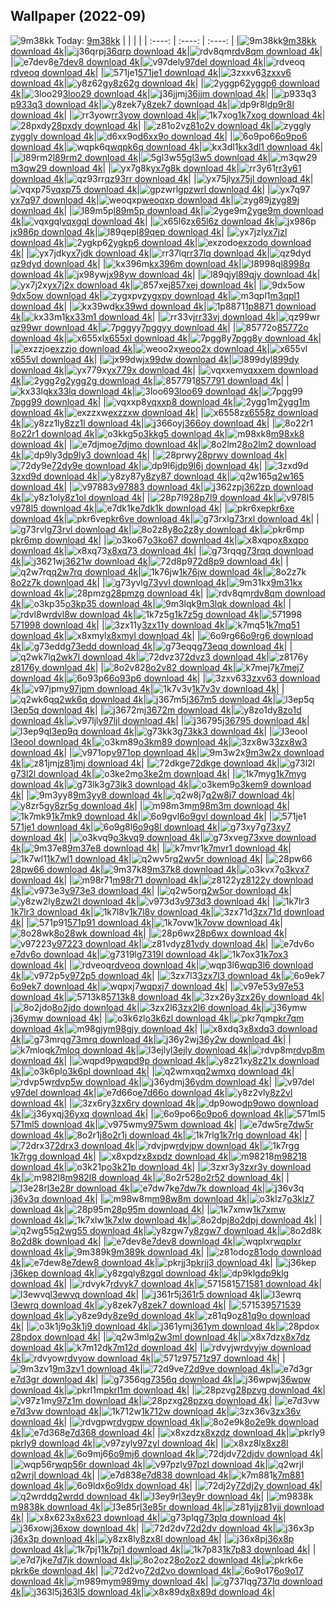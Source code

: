 ## Wallpaper (2022-09)
![9m38kk](https://w.wallhaven.cc/full/9m/wallhaven-9m38kk.png) Today: [9m38kk](https://th.wallhaven.cc/small/9m/9m38kk.jpg)
|      |      |      |
| :----: | :----: | :----: |
|![9m38kk](https://th.wallhaven.cc/small/9m/9m38kk.jpg)[9m38kk download 4k](https://wallhaven.cc/w/9m38kk)|![j36qrp](https://th.wallhaven.cc/small/j3/j36qrp.jpg)[j36qrp download 4k](https://wallhaven.cc/w/j36qrp)|![rdv8qm](https://th.wallhaven.cc/small/rd/rdv8qm.jpg)[rdv8qm download 4k](https://wallhaven.cc/w/rdv8qm)|
|![e7dev8](https://th.wallhaven.cc/small/e7/e7dev8.jpg)[e7dev8 download 4k](https://wallhaven.cc/w/e7dev8)|![v97del](https://th.wallhaven.cc/small/v9/v97del.jpg)[v97del download 4k](https://wallhaven.cc/w/v97del)|![rdveoq](https://th.wallhaven.cc/small/rd/rdveoq.jpg)[rdveoq download 4k](https://wallhaven.cc/w/rdveoq)|
|![571je1](https://th.wallhaven.cc/small/57/571je1.jpg)[571je1 download 4k](https://wallhaven.cc/w/571je1)|![3zxxv6](https://th.wallhaven.cc/small/3z/3zxxv6.jpg)[3zxxv6 download 4k](https://wallhaven.cc/w/3zxxv6)|![y8z62g](https://th.wallhaven.cc/small/y8/y8z62g.jpg)[y8z62g download 4k](https://wallhaven.cc/w/y8z62g)|
|![2yggp6](https://th.wallhaven.cc/small/2y/2yggp6.jpg)[2yggp6 download 4k](https://wallhaven.cc/w/2yggp6)|![3loo29](https://th.wallhaven.cc/small/3l/3loo29.jpg)[3loo29 download 4k](https://wallhaven.cc/w/3loo29)|![j36jjm](https://th.wallhaven.cc/small/j3/j36jjm.jpg)[j36jjm download 4k](https://wallhaven.cc/w/j36jjm)|
|![p933q3](https://th.wallhaven.cc/small/p9/p933q3.jpg)[p933q3 download 4k](https://wallhaven.cc/w/p933q3)|![y8zek7](https://th.wallhaven.cc/small/y8/y8zek7.jpg)[y8zek7 download 4k](https://wallhaven.cc/w/y8zek7)|![dp9r8l](https://th.wallhaven.cc/small/dp/dp9r8l.jpg)[dp9r8l download 4k](https://wallhaven.cc/w/dp9r8l)|
|![rr3yow](https://th.wallhaven.cc/small/rr/rr3yow.jpg)[rr3yow download 4k](https://wallhaven.cc/w/rr3yow)|![1k7xog](https://th.wallhaven.cc/small/1k/1k7xog.jpg)[1k7xog download 4k](https://wallhaven.cc/w/1k7xog)|![28pxdy](https://th.wallhaven.cc/small/28/28pxdy.jpg)[28pxdy download 4k](https://wallhaven.cc/w/28pxdy)|
|![z81o2v](https://th.wallhaven.cc/small/z8/z81o2v.jpg)[z81o2v download 4k](https://wallhaven.cc/w/z81o2v)|![zyggly](https://th.wallhaven.cc/small/zy/zyggly.jpg)[zyggly download 4k](https://wallhaven.cc/w/zyggly)|![d6xx9o](https://th.wallhaven.cc/small/d6/d6xx9o.jpg)[d6xx9o download 4k](https://wallhaven.cc/w/d6xx9o)|
|![6o9po6](https://th.wallhaven.cc/small/6o/6o9po6.jpg)[6o9po6 download 4k](https://wallhaven.cc/w/6o9po6)|![wqpk6q](https://th.wallhaven.cc/small/wq/wqpk6q.jpg)[wqpk6q download 4k](https://wallhaven.cc/w/wqpk6q)|![kx3dl1](https://th.wallhaven.cc/small/kx/kx3dl1.jpg)[kx3dl1 download 4k](https://wallhaven.cc/w/kx3dl1)|
|![l89rm2](https://th.wallhaven.cc/small/l8/l89rm2.jpg)[l89rm2 download 4k](https://wallhaven.cc/w/l89rm2)|![5gl3w5](https://th.wallhaven.cc/small/5g/5gl3w5.jpg)[5gl3w5 download 4k](https://wallhaven.cc/w/5gl3w5)|![m3qw29](https://th.wallhaven.cc/small/m3/m3qw29.jpg)[m3qw29 download 4k](https://wallhaven.cc/w/m3qw29)|
|![yx7g8k](https://th.wallhaven.cc/small/yx/yx7g8k.jpg)[yx7g8k download 4k](https://wallhaven.cc/w/yx7g8k)|![rr3y61](https://th.wallhaven.cc/small/rr/rr3y61.jpg)[rr3y61 download 4k](https://wallhaven.cc/w/rr3y61)|![qz93rr](https://th.wallhaven.cc/small/qz/qz93rr.jpg)[qz93rr download 4k](https://wallhaven.cc/w/qz93rr)|
|![yx75jl](https://th.wallhaven.cc/small/yx/yx75jl.jpg)[yx75jl download 4k](https://wallhaven.cc/w/yx75jl)|![vqxp75](https://th.wallhaven.cc/small/vq/vqxp75.jpg)[vqxp75 download 4k](https://wallhaven.cc/w/vqxp75)|![gpzwrl](https://th.wallhaven.cc/small/gp/gpzwrl.jpg)[gpzwrl download 4k](https://wallhaven.cc/w/gpzwrl)|
|![yx7q97](https://th.wallhaven.cc/small/yx/yx7q97.jpg)[yx7q97 download 4k](https://wallhaven.cc/w/yx7q97)|![weoqxp](https://th.wallhaven.cc/small/we/weoqxp.jpg)[weoqxp download 4k](https://wallhaven.cc/w/weoqxp)|![zyg89j](https://th.wallhaven.cc/small/zy/zyg89j.jpg)[zyg89j download 4k](https://wallhaven.cc/w/zyg89j)|
|![l89m5p](https://th.wallhaven.cc/small/l8/l89m5p.jpg)[l89m5p download 4k](https://wallhaven.cc/w/l89m5p)|![2yge9m](https://th.wallhaven.cc/small/2y/2yge9m.jpg)[2yge9m download 4k](https://wallhaven.cc/w/2yge9m)|![vqxgql](https://th.wallhaven.cc/small/vq/vqxgql.jpg)[vqxgql download 4k](https://wallhaven.cc/w/vqxgql)|
|![x65l6z](https://th.wallhaven.cc/small/x6/x65l6z.jpg)[x65l6z download 4k](https://wallhaven.cc/w/x65l6z)|![jx986p](https://th.wallhaven.cc/small/jx/jx986p.jpg)[jx986p download 4k](https://wallhaven.cc/w/jx986p)|![l89qep](https://th.wallhaven.cc/small/l8/l89qep.jpg)[l89qep download 4k](https://wallhaven.cc/w/l89qep)|
|![yx7jzl](https://th.wallhaven.cc/small/yx/yx7jzl.jpg)[yx7jzl download 4k](https://wallhaven.cc/w/yx7jzl)|![2ygkp6](https://th.wallhaven.cc/small/2y/2ygkp6.jpg)[2ygkp6 download 4k](https://wallhaven.cc/w/2ygkp6)|![exzodo](https://th.wallhaven.cc/small/ex/exzodo.jpg)[exzodo download 4k](https://wallhaven.cc/w/exzodo)|
|![yx7jdk](https://th.wallhaven.cc/small/yx/yx7jdk.jpg)[yx7jdk download 4k](https://wallhaven.cc/w/yx7jdk)|![rr37lq](https://th.wallhaven.cc/small/rr/rr37lq.jpg)[rr37lq download 4k](https://wallhaven.cc/w/rr37lq)|![qz9dyd](https://th.wallhaven.cc/small/qz/qz9dyd.jpg)[qz9dyd download 4k](https://wallhaven.cc/w/qz9dyd)|
|![kx396m](https://th.wallhaven.cc/small/kx/kx396m.jpg)[kx396m download 4k](https://wallhaven.cc/w/kx396m)|![l8998q](https://th.wallhaven.cc/small/l8/l8998q.jpg)[l8998q download 4k](https://wallhaven.cc/w/l8998q)|![jx98yw](https://th.wallhaven.cc/small/jx/jx98yw.jpg)[jx98yw download 4k](https://wallhaven.cc/w/jx98yw)|
|![l89qjy](https://th.wallhaven.cc/small/l8/l89qjy.jpg)[l89qjy download 4k](https://wallhaven.cc/w/l89qjy)|![yx7j2x](https://th.wallhaven.cc/small/yx/yx7j2x.jpg)[yx7j2x download 4k](https://wallhaven.cc/w/yx7j2x)|![857xej](https://th.wallhaven.cc/small/85/857xej.jpg)[857xej download 4k](https://wallhaven.cc/w/857xej)|
|![9dx5ow](https://th.wallhaven.cc/small/9d/9dx5ow.jpg)[9dx5ow download 4k](https://wallhaven.cc/w/9dx5ow)|![zygxpv](https://th.wallhaven.cc/small/zy/zygxpv.jpg)[zygxpv download 4k](https://wallhaven.cc/w/zygxpv)|![m3qpl1](https://th.wallhaven.cc/small/m3/m3qpl1.jpg)[m3qpl1 download 4k](https://wallhaven.cc/w/m3qpl1)|
|![kx39wd](https://th.wallhaven.cc/small/kx/kx39wd.jpg)[kx39wd download 4k](https://wallhaven.cc/w/kx39wd)|![1p8871](https://th.wallhaven.cc/small/1p/1p8871.jpg)[1p8871 download 4k](https://wallhaven.cc/w/1p8871)|![kx33m1](https://th.wallhaven.cc/small/kx/kx33m1.jpg)[kx33m1 download 4k](https://wallhaven.cc/w/kx33m1)|
|![rr33vj](https://th.wallhaven.cc/small/rr/rr33vj.jpg)[rr33vj download 4k](https://wallhaven.cc/w/rr33vj)|![qz99wr](https://th.wallhaven.cc/small/qz/qz99wr.jpg)[qz99wr download 4k](https://wallhaven.cc/w/qz99wr)|![7pggyy](https://th.wallhaven.cc/small/7p/7pggyy.jpg)[7pggyy download 4k](https://wallhaven.cc/w/7pggyy)|
|![85772o](https://th.wallhaven.cc/small/85/85772o.jpg)[85772o download 4k](https://wallhaven.cc/w/85772o)|![x655xl](https://th.wallhaven.cc/small/x6/x655xl.jpg)[x655xl download 4k](https://wallhaven.cc/w/x655xl)|![7pgg8y](https://th.wallhaven.cc/small/7p/7pgg8y.jpg)[7pgg8y download 4k](https://wallhaven.cc/w/7pgg8y)|
|![exzzjo](https://th.wallhaven.cc/small/ex/exzzjo.jpg)[exzzjo download 4k](https://wallhaven.cc/w/exzzjo)|![weoo2x](https://th.wallhaven.cc/small/we/weoo2x.jpg)[weoo2x download 4k](https://wallhaven.cc/w/weoo2x)|![x655vl](https://th.wallhaven.cc/small/x6/x655vl.jpg)[x655vl download 4k](https://wallhaven.cc/w/x655vl)|
|![jx99dw](https://th.wallhaven.cc/small/jx/jx99dw.jpg)[jx99dw download 4k](https://wallhaven.cc/w/jx99dw)|![l899dy](https://th.wallhaven.cc/small/l8/l899dy.jpg)[l899dy download 4k](https://wallhaven.cc/w/l899dy)|![yx779x](https://th.wallhaven.cc/small/yx/yx779x.jpg)[yx779x download 4k](https://wallhaven.cc/w/yx779x)|
|![vqxxem](https://th.wallhaven.cc/small/vq/vqxxem.jpg)[vqxxem download 4k](https://wallhaven.cc/w/vqxxem)|![2ygg2g](https://th.wallhaven.cc/small/2y/2ygg2g.jpg)[2ygg2g download 4k](https://wallhaven.cc/w/2ygg2g)|![857791](https://th.wallhaven.cc/small/85/857791.jpg)[857791 download 4k](https://wallhaven.cc/w/857791)|
|![kx33lq](https://th.wallhaven.cc/small/kx/kx33lq.jpg)[kx33lq download 4k](https://wallhaven.cc/w/kx33lq)|![3loo69](https://th.wallhaven.cc/small/3l/3loo69.jpg)[3loo69 download 4k](https://wallhaven.cc/w/3loo69)|![7pgg99](https://th.wallhaven.cc/small/7p/7pgg99.jpg)[7pgg99 download 4k](https://wallhaven.cc/w/7pgg99)|
|![vqxxp8](https://th.wallhaven.cc/small/vq/vqxxp8.jpg)[vqxxp8 download 4k](https://wallhaven.cc/w/vqxxp8)|![2ygg1m](https://th.wallhaven.cc/small/2y/2ygg1m.jpg)[2ygg1m download 4k](https://wallhaven.cc/w/2ygg1m)|![exzzxw](https://th.wallhaven.cc/small/ex/exzzxw.jpg)[exzzxw download 4k](https://wallhaven.cc/w/exzzxw)|
|![x6558z](https://th.wallhaven.cc/small/x6/x6558z.jpg)[x6558z download 4k](https://wallhaven.cc/w/x6558z)|![y8zz1l](https://th.wallhaven.cc/small/y8/y8zz1l.jpg)[y8zz1l download 4k](https://wallhaven.cc/w/y8zz1l)|![j366oy](https://th.wallhaven.cc/small/j3/j366oy.jpg)[j366oy download 4k](https://wallhaven.cc/w/j366oy)|
|![8o22r1](https://th.wallhaven.cc/small/8o/8o22r1.jpg)[8o22r1 download 4k](https://wallhaven.cc/w/8o22r1)|![o3kkg5](https://th.wallhaven.cc/small/o3/o3kkg5.jpg)[o3kkg5 download 4k](https://wallhaven.cc/w/o3kkg5)|![m98xk8](https://th.wallhaven.cc/small/m9/m98xk8.jpg)[m98xk8 download 4k](https://wallhaven.cc/w/m98xk8)|
|![e7djmo](https://th.wallhaven.cc/small/e7/e7djmo.jpg)[e7djmo download 4k](https://wallhaven.cc/w/e7djmo)|![8o2lm2](https://th.wallhaven.cc/small/8o/8o2lm2.jpg)[8o2lm2 download 4k](https://wallhaven.cc/w/8o2lm2)|![dp9ly3](https://th.wallhaven.cc/small/dp/dp9ly3.jpg)[dp9ly3 download 4k](https://wallhaven.cc/w/dp9ly3)|
|![28prwy](https://th.wallhaven.cc/small/28/28prwy.jpg)[28prwy download 4k](https://wallhaven.cc/w/28prwy)|![72dy9e](https://th.wallhaven.cc/small/72/72dy9e.jpg)[72dy9e download 4k](https://wallhaven.cc/w/72dy9e)|![dp9l6j](https://th.wallhaven.cc/small/dp/dp9l6j.jpg)[dp9l6j download 4k](https://wallhaven.cc/w/dp9l6j)|
|![3zxd9d](https://th.wallhaven.cc/small/3z/3zxd9d.jpg)[3zxd9d download 4k](https://wallhaven.cc/w/3zxd9d)|![y8zy87](https://th.wallhaven.cc/small/y8/y8zy87.jpg)[y8zy87 download 4k](https://wallhaven.cc/w/y8zy87)|![q2w165](https://th.wallhaven.cc/small/q2/q2w165.jpg)[q2w165 download 4k](https://wallhaven.cc/w/q2w165)|
|![v97883](https://th.wallhaven.cc/small/v9/v97883.jpg)[v97883 download 4k](https://wallhaven.cc/w/v97883)|![j362zp](https://th.wallhaven.cc/small/j3/j362zp.jpg)[j362zp download 4k](https://wallhaven.cc/w/j362zp)|![y8z1ol](https://th.wallhaven.cc/small/y8/y8z1ol.jpg)[y8z1ol download 4k](https://wallhaven.cc/w/y8z1ol)|
|![28p7l9](https://th.wallhaven.cc/small/28/28p7l9.jpg)[28p7l9 download 4k](https://wallhaven.cc/w/28p7l9)|![v978l5](https://th.wallhaven.cc/small/v9/v978l5.jpg)[v978l5 download 4k](https://wallhaven.cc/w/v978l5)|![e7dk1k](https://th.wallhaven.cc/small/e7/e7dk1k.jpg)[e7dk1k download 4k](https://wallhaven.cc/w/e7dk1k)|
|![pkr6xe](https://th.wallhaven.cc/small/pk/pkr6xe.jpg)[pkr6xe download 4k](https://wallhaven.cc/w/pkr6xe)|![pkr6ve](https://th.wallhaven.cc/small/pk/pkr6ve.jpg)[pkr6ve download 4k](https://wallhaven.cc/w/pkr6ve)|![g73rxl](https://th.wallhaven.cc/small/g7/g73rxl.jpg)[g73rxl download 4k](https://wallhaven.cc/w/g73rxl)|
|![g73rvl](https://th.wallhaven.cc/small/g7/g73rvl.jpg)[g73rvl download 4k](https://wallhaven.cc/w/g73rvl)|![8o2z8y](https://th.wallhaven.cc/small/8o/8o2z8y.jpg)[8o2z8y download 4k](https://wallhaven.cc/w/8o2z8y)|![pkr6mp](https://th.wallhaven.cc/small/pk/pkr6mp.jpg)[pkr6mp download 4k](https://wallhaven.cc/w/pkr6mp)|
|![o3ko67](https://th.wallhaven.cc/small/o3/o3ko67.jpg)[o3ko67 download 4k](https://wallhaven.cc/w/o3ko67)|![x8xqpo](https://th.wallhaven.cc/small/x8/x8xqpo.jpg)[x8xqpo download 4k](https://wallhaven.cc/w/x8xqpo)|![x8xq73](https://th.wallhaven.cc/small/x8/x8xq73.jpg)[x8xq73 download 4k](https://wallhaven.cc/w/x8xq73)|
|![g73rqq](https://th.wallhaven.cc/small/g7/g73rqq.jpg)[g73rqq download 4k](https://wallhaven.cc/w/g73rqq)|![j3621w](https://th.wallhaven.cc/small/j3/j3621w.jpg)[j3621w download 4k](https://wallhaven.cc/w/j3621w)|![72d8p9](https://th.wallhaven.cc/small/72/72d8p9.jpg)[72d8p9 download 4k](https://wallhaven.cc/w/72d8p9)|
|![q2w7rq](https://th.wallhaven.cc/small/q2/q2w7rq.jpg)[q2w7rq download 4k](https://wallhaven.cc/w/q2w7rq)|![1k76jw](https://th.wallhaven.cc/small/1k/1k76jw.jpg)[1k76jw download 4k](https://wallhaven.cc/w/1k76jw)|![8o2z7k](https://th.wallhaven.cc/small/8o/8o2z7k.jpg)[8o2z7k download 4k](https://wallhaven.cc/w/8o2z7k)|
|![g73yvl](https://th.wallhaven.cc/small/g7/g73yvl.jpg)[g73yvl download 4k](https://wallhaven.cc/w/g73yvl)|![9m31kx](https://th.wallhaven.cc/small/9m/9m31kx.jpg)[9m31kx download 4k](https://wallhaven.cc/w/9m31kx)|![28pmzg](https://th.wallhaven.cc/small/28/28pmzg.jpg)[28pmzg download 4k](https://wallhaven.cc/w/28pmzg)|
|![rdv8qm](https://th.wallhaven.cc/small/rd/rdv8qm.jpg)[rdv8qm download 4k](https://wallhaven.cc/w/rdv8qm)|![o3kp35](https://th.wallhaven.cc/small/o3/o3kp35.jpg)[o3kp35 download 4k](https://wallhaven.cc/w/o3kp35)|![9m3lqk](https://th.wallhaven.cc/small/9m/9m3lqk.jpg)[9m3lqk download 4k](https://wallhaven.cc/w/9m3lqk)|
|![rdvl8w](https://th.wallhaven.cc/small/rd/rdvl8w.jpg)[rdvl8w download 4k](https://wallhaven.cc/w/rdvl8w)|![1k7z5g](https://th.wallhaven.cc/small/1k/1k7z5g.jpg)[1k7z5g download 4k](https://wallhaven.cc/w/1k7z5g)|![571998](https://th.wallhaven.cc/small/57/571998.jpg)[571998 download 4k](https://wallhaven.cc/w/571998)|
|![3zx11y](https://th.wallhaven.cc/small/3z/3zx11y.jpg)[3zx11y download 4k](https://wallhaven.cc/w/3zx11y)|![k7mq51](https://th.wallhaven.cc/small/k7/k7mq51.jpg)[k7mq51 download 4k](https://wallhaven.cc/w/k7mq51)|![x8xmyl](https://th.wallhaven.cc/small/x8/x8xmyl.jpg)[x8xmyl download 4k](https://wallhaven.cc/w/x8xmyl)|
|![6o9rg6](https://th.wallhaven.cc/small/6o/6o9rg6.jpg)[6o9rg6 download 4k](https://wallhaven.cc/w/6o9rg6)|![g73edd](https://th.wallhaven.cc/small/g7/g73edd.jpg)[g73edd download 4k](https://wallhaven.cc/w/g73edd)|![g73eqq](https://th.wallhaven.cc/small/g7/g73eqq.jpg)[g73eqq download 4k](https://wallhaven.cc/w/g73eqq)|
|![q2wk7l](https://th.wallhaven.cc/small/q2/q2wk7l.jpg)[q2wk7l download 4k](https://wallhaven.cc/w/q2wk7l)|![72dvz3](https://th.wallhaven.cc/small/72/72dvz3.jpg)[72dvz3 download 4k](https://wallhaven.cc/w/72dvz3)|![z8176y](https://th.wallhaven.cc/small/z8/z8176y.jpg)[z8176y download 4k](https://wallhaven.cc/w/z8176y)|
|![8o2v82](https://th.wallhaven.cc/small/8o/8o2v82.jpg)[8o2v82 download 4k](https://wallhaven.cc/w/8o2v82)|![k7mej7](https://th.wallhaven.cc/small/k7/k7mej7.jpg)[k7mej7 download 4k](https://wallhaven.cc/w/k7mej7)|![6o93p6](https://th.wallhaven.cc/small/6o/6o93p6.jpg)[6o93p6 download 4k](https://wallhaven.cc/w/6o93p6)|
|![3zxv63](https://th.wallhaven.cc/small/3z/3zxv63.jpg)[3zxv63 download 4k](https://wallhaven.cc/w/3zxv63)|![v97jpm](https://th.wallhaven.cc/small/v9/v97jpm.jpg)[v97jpm download 4k](https://wallhaven.cc/w/v97jpm)|![1k7v3v](https://th.wallhaven.cc/small/1k/1k7v3v.jpg)[1k7v3v download 4k](https://wallhaven.cc/w/1k7v3v)|
|![q2wk6q](https://th.wallhaven.cc/small/q2/q2wk6q.jpg)[q2wk6q download 4k](https://wallhaven.cc/w/q2wk6q)|![j367m5](https://th.wallhaven.cc/small/j3/j367m5.jpg)[j367m5 download 4k](https://wallhaven.cc/w/j367m5)|![l3ep5q](https://th.wallhaven.cc/small/l3/l3ep5q.jpg)[l3ep5q download 4k](https://wallhaven.cc/w/l3ep5q)|
|![j3672m](https://th.wallhaven.cc/small/j3/j3672m.jpg)[j3672m download 4k](https://wallhaven.cc/w/j3672m)|![y8zo1d](https://th.wallhaven.cc/small/y8/y8zo1d.jpg)[y8zo1d download 4k](https://wallhaven.cc/w/y8zo1d)|![v97ljl](https://th.wallhaven.cc/small/v9/v97ljl.jpg)[v97ljl download 4k](https://wallhaven.cc/w/v97ljl)|
|![j36795](https://th.wallhaven.cc/small/j3/j36795.jpg)[j36795 download 4k](https://wallhaven.cc/w/j36795)|![l3ep9q](https://th.wallhaven.cc/small/l3/l3ep9q.jpg)[l3ep9q download 4k](https://wallhaven.cc/w/l3ep9q)|![g73kk3](https://th.wallhaven.cc/small/g7/g73kk3.jpg)[g73kk3 download 4k](https://wallhaven.cc/w/g73kk3)|
|![l3eool](https://th.wallhaven.cc/small/l3/l3eool.jpg)[l3eool download 4k](https://wallhaven.cc/w/l3eool)|![o3km89](https://th.wallhaven.cc/small/o3/o3km89.jpg)[o3km89 download 4k](https://wallhaven.cc/w/o3km89)|![3zx8w3](https://th.wallhaven.cc/small/3z/3zx8w3.jpg)[3zx8w3 download 4k](https://wallhaven.cc/w/3zx8w3)|
|![v971op](https://th.wallhaven.cc/small/v9/v971op.jpg)[v971op download 4k](https://wallhaven.cc/w/v971op)|![9m3w2x](https://th.wallhaven.cc/small/9m/9m3w2x.jpg)[9m3w2x download 4k](https://wallhaven.cc/w/9m3w2x)|![z81jmj](https://th.wallhaven.cc/small/z8/z81jmj.jpg)[z81jmj download 4k](https://wallhaven.cc/w/z81jmj)|
|![72dkge](https://th.wallhaven.cc/small/72/72dkge.jpg)[72dkge download 4k](https://wallhaven.cc/w/72dkge)|![g73l2l](https://th.wallhaven.cc/small/g7/g73l2l.jpg)[g73l2l download 4k](https://wallhaven.cc/w/g73l2l)|![o3ke2m](https://th.wallhaven.cc/small/o3/o3ke2m.jpg)[o3ke2m download 4k](https://wallhaven.cc/w/o3ke2m)|
|![1k7myg](https://th.wallhaven.cc/small/1k/1k7myg.jpg)[1k7myg download 4k](https://wallhaven.cc/w/1k7myg)|![g73lk3](https://th.wallhaven.cc/small/g7/g73lk3.jpg)[g73lk3 download 4k](https://wallhaven.cc/w/g73lk3)|![o3kem9](https://th.wallhaven.cc/small/o3/o3kem9.jpg)[o3kem9 download 4k](https://wallhaven.cc/w/o3kem9)|
|![9m3yy8](https://th.wallhaven.cc/small/9m/9m3yy8.jpg)[9m3yy8 download 4k](https://wallhaven.cc/w/9m3yy8)|![q2w8j7](https://th.wallhaven.cc/small/q2/q2w8j7.jpg)[q2w8j7 download 4k](https://wallhaven.cc/w/q2w8j7)|![y8zr5g](https://th.wallhaven.cc/small/y8/y8zr5g.jpg)[y8zr5g download 4k](https://wallhaven.cc/w/y8zr5g)|
|![m98m3m](https://th.wallhaven.cc/small/m9/m98m3m.jpg)[m98m3m download 4k](https://wallhaven.cc/w/m98m3m)|![1k7mk9](https://th.wallhaven.cc/small/1k/1k7mk9.jpg)[1k7mk9 download 4k](https://wallhaven.cc/w/1k7mk9)|![6o9gvl](https://th.wallhaven.cc/small/6o/6o9gvl.jpg)[6o9gvl download 4k](https://wallhaven.cc/w/6o9gvl)|
|![571je1](https://th.wallhaven.cc/small/57/571je1.jpg)[571je1 download 4k](https://wallhaven.cc/w/571je1)|![6o9g8l](https://th.wallhaven.cc/small/6o/6o9g8l.jpg)[6o9g8l download 4k](https://wallhaven.cc/w/6o9g8l)|![g73xy7](https://th.wallhaven.cc/small/g7/g73xy7.jpg)[g73xy7 download 4k](https://wallhaven.cc/w/g73xy7)|
|![o3kvq9](https://th.wallhaven.cc/small/o3/o3kvq9.jpg)[o3kvq9 download 4k](https://wallhaven.cc/w/o3kvq9)|![g73xve](https://th.wallhaven.cc/small/g7/g73xve.jpg)[g73xve download 4k](https://wallhaven.cc/w/g73xve)|![9m37e8](https://th.wallhaven.cc/small/9m/9m37e8.jpg)[9m37e8 download 4k](https://wallhaven.cc/w/9m37e8)|
|![k7mvr1](https://th.wallhaven.cc/small/k7/k7mvr1.jpg)[k7mvr1 download 4k](https://wallhaven.cc/w/k7mvr1)|![1k7wl1](https://th.wallhaven.cc/small/1k/1k7wl1.jpg)[1k7wl1 download 4k](https://wallhaven.cc/w/1k7wl1)|![q2wv5r](https://th.wallhaven.cc/small/q2/q2wv5r.jpg)[q2wv5r download 4k](https://wallhaven.cc/w/q2wv5r)|
|![28pw66](https://th.wallhaven.cc/small/28/28pw66.jpg)[28pw66 download 4k](https://wallhaven.cc/w/28pw66)|![9m37k8](https://th.wallhaven.cc/small/9m/9m37k8.jpg)[9m37k8 download 4k](https://wallhaven.cc/w/9m37k8)|![o3kvx7](https://th.wallhaven.cc/small/o3/o3kvx7.jpg)[o3kvx7 download 4k](https://wallhaven.cc/w/o3kvx7)|
|![m98r71](https://th.wallhaven.cc/small/m9/m98r71.jpg)[m98r71 download 4k](https://wallhaven.cc/w/m98r71)|![z8122y](https://th.wallhaven.cc/small/z8/z8122y.jpg)[z8122y download 4k](https://wallhaven.cc/w/z8122y)|![v973e3](https://th.wallhaven.cc/small/v9/v973e3.jpg)[v973e3 download 4k](https://wallhaven.cc/w/v973e3)|
|![q2w5or](https://th.wallhaven.cc/small/q2/q2w5or.jpg)[q2w5or download 4k](https://wallhaven.cc/w/q2w5or)|![y8zw2l](https://th.wallhaven.cc/small/y8/y8zw2l.jpg)[y8zw2l download 4k](https://wallhaven.cc/w/y8zw2l)|![v973d3](https://th.wallhaven.cc/small/v9/v973d3.jpg)[v973d3 download 4k](https://wallhaven.cc/w/v973d3)|
|![1k7lr3](https://th.wallhaven.cc/small/1k/1k7lr3.jpg)[1k7lr3 download 4k](https://wallhaven.cc/w/1k7lr3)|![1k7l8v](https://th.wallhaven.cc/small/1k/1k7l8v.jpg)[1k7l8v download 4k](https://wallhaven.cc/w/1k7l8v)|![3zx71d](https://th.wallhaven.cc/small/3z/3zx71d.jpg)[3zx71d download 4k](https://wallhaven.cc/w/3zx71d)|
|![571p91](https://th.wallhaven.cc/small/57/571p91.jpg)[571p91 download 4k](https://wallhaven.cc/w/571p91)|![1k7ovw](https://th.wallhaven.cc/small/1k/1k7ovw.jpg)[1k7ovw download 4k](https://wallhaven.cc/w/1k7ovw)|![8o28wk](https://th.wallhaven.cc/small/8o/8o28wk.jpg)[8o28wk download 4k](https://wallhaven.cc/w/8o28wk)|
|![28p6wx](https://th.wallhaven.cc/small/28/28p6wx.jpg)[28p6wx download 4k](https://wallhaven.cc/w/28p6wx)|![v97223](https://th.wallhaven.cc/small/v9/v97223.jpg)[v97223 download 4k](https://wallhaven.cc/w/v97223)|![z81vdy](https://th.wallhaven.cc/small/z8/z81vdy.jpg)[z81vdy download 4k](https://wallhaven.cc/w/z81vdy)|
|![e7dv6o](https://th.wallhaven.cc/small/e7/e7dv6o.jpg)[e7dv6o download 4k](https://wallhaven.cc/w/e7dv6o)|![g7319l](https://th.wallhaven.cc/small/g7/g7319l.jpg)[g7319l download 4k](https://wallhaven.cc/w/g7319l)|![1k7ox3](https://th.wallhaven.cc/small/1k/1k7ox3.jpg)[1k7ox3 download 4k](https://wallhaven.cc/w/1k7ox3)|
|![rdveoq](https://th.wallhaven.cc/small/rd/rdveoq.jpg)[rdveoq download 4k](https://wallhaven.cc/w/rdveoq)|![wqp3l6](https://th.wallhaven.cc/small/wq/wqp3l6.jpg)[wqp3l6 download 4k](https://wallhaven.cc/w/wqp3l6)|![v972p5](https://th.wallhaven.cc/small/v9/v972p5.jpg)[v972p5 download 4k](https://wallhaven.cc/w/v972p5)|
|![3zx7l3](https://th.wallhaven.cc/small/3z/3zx7l3.jpg)[3zx7l3 download 4k](https://wallhaven.cc/w/3zx7l3)|![6o9ek7](https://th.wallhaven.cc/small/6o/6o9ek7.jpg)[6o9ek7 download 4k](https://wallhaven.cc/w/6o9ek7)|![wqpxj7](https://th.wallhaven.cc/small/wq/wqpxj7.jpg)[wqpxj7 download 4k](https://wallhaven.cc/w/wqpxj7)|
|![v97e53](https://th.wallhaven.cc/small/v9/v97e53.jpg)[v97e53 download 4k](https://wallhaven.cc/w/v97e53)|![5713k8](https://th.wallhaven.cc/small/57/5713k8.jpg)[5713k8 download 4k](https://wallhaven.cc/w/5713k8)|![3zx26y](https://th.wallhaven.cc/small/3z/3zx26y.jpg)[3zx26y download 4k](https://wallhaven.cc/w/3zx26y)|
|![8o2jdo](https://th.wallhaven.cc/small/8o/8o2jdo.jpg)[8o2jdo download 4k](https://wallhaven.cc/w/8o2jdo)|![3zx2l6](https://th.wallhaven.cc/small/3z/3zx2l6.jpg)[3zx2l6 download 4k](https://wallhaven.cc/w/3zx2l6)|![j36ymw](https://th.wallhaven.cc/small/j3/j36ymw.jpg)[j36ymw download 4k](https://wallhaven.cc/w/j36ymw)|
|![o3k6zl](https://th.wallhaven.cc/small/o3/o3k6zl.jpg)[o3k6zl download 4k](https://wallhaven.cc/w/o3k6zl)|![pkr7qm](https://th.wallhaven.cc/small/pk/pkr7qm.jpg)[pkr7qm download 4k](https://wallhaven.cc/w/pkr7qm)|![m98gjy](https://th.wallhaven.cc/small/m9/m98gjy.jpg)[m98gjy download 4k](https://wallhaven.cc/w/m98gjy)|
|![x8xdq3](https://th.wallhaven.cc/small/x8/x8xdq3.jpg)[x8xdq3 download 4k](https://wallhaven.cc/w/x8xdq3)|![g73mrq](https://th.wallhaven.cc/small/g7/g73mrq.jpg)[g73mrq download 4k](https://wallhaven.cc/w/g73mrq)|![j36y2w](https://th.wallhaven.cc/small/j3/j36y2w.jpg)[j36y2w download 4k](https://wallhaven.cc/w/j36y2w)|
|![k7mloq](https://th.wallhaven.cc/small/k7/k7mloq.jpg)[k7mloq download 4k](https://wallhaven.cc/w/k7mloq)|![l3ejly](https://th.wallhaven.cc/small/l3/l3ejly.jpg)[l3ejly download 4k](https://wallhaven.cc/w/l3ejly)|![rdvp8m](https://th.wallhaven.cc/small/rd/rdvp8m.jpg)[rdvp8m download 4k](https://wallhaven.cc/w/rdvp8m)|
|![wqpd9p](https://th.wallhaven.cc/small/wq/wqpd9p.jpg)[wqpd9p download 4k](https://wallhaven.cc/w/wqpd9p)|![y8z21x](https://th.wallhaven.cc/small/y8/y8z21x.jpg)[y8z21x download 4k](https://wallhaven.cc/w/y8z21x)|![o3k6pl](https://th.wallhaven.cc/small/o3/o3k6pl.jpg)[o3k6pl download 4k](https://wallhaven.cc/w/o3k6pl)|
|![q2wmxq](https://th.wallhaven.cc/small/q2/q2wmxq.jpg)[q2wmxq download 4k](https://wallhaven.cc/w/q2wmxq)|![rdvp5w](https://th.wallhaven.cc/small/rd/rdvp5w.jpg)[rdvp5w download 4k](https://wallhaven.cc/w/rdvp5w)|![j36ydm](https://th.wallhaven.cc/small/j3/j36ydm.jpg)[j36ydm download 4k](https://wallhaven.cc/w/j36ydm)|
|![v97del](https://th.wallhaven.cc/small/v9/v97del.jpg)[v97del download 4k](https://wallhaven.cc/w/v97del)|![e7d66o](https://th.wallhaven.cc/small/e7/e7d66o.jpg)[e7d66o download 4k](https://wallhaven.cc/w/e7d66o)|![y8z2vl](https://th.wallhaven.cc/small/y8/y8z2vl.jpg)[y8z2vl download 4k](https://wallhaven.cc/w/y8z2vl)|
|![3zx6ry](https://th.wallhaven.cc/small/3z/3zx6ry.jpg)[3zx6ry download 4k](https://wallhaven.cc/w/3zx6ry)|![dp9owo](https://th.wallhaven.cc/small/dp/dp9owo.jpg)[dp9owo download 4k](https://wallhaven.cc/w/dp9owo)|![j36yxq](https://th.wallhaven.cc/small/j3/j36yxq.jpg)[j36yxq download 4k](https://wallhaven.cc/w/j36yxq)|
|![6o9po6](https://th.wallhaven.cc/small/6o/6o9po6.jpg)[6o9po6 download 4k](https://wallhaven.cc/w/6o9po6)|![571ml5](https://th.wallhaven.cc/small/57/571ml5.jpg)[571ml5 download 4k](https://wallhaven.cc/w/571ml5)|![v975wm](https://th.wallhaven.cc/small/v9/v975wm.jpg)[v975wm download 4k](https://wallhaven.cc/w/v975wm)|
|![e7dw5r](https://th.wallhaven.cc/small/e7/e7dw5r.jpg)[e7dw5r download 4k](https://wallhaven.cc/w/e7dw5r)|![8o2r1j](https://th.wallhaven.cc/small/8o/8o2r1j.jpg)[8o2r1j download 4k](https://wallhaven.cc/w/8o2r1j)|![1k7rlg](https://th.wallhaven.cc/small/1k/1k7rlg.jpg)[1k7rlg download 4k](https://wallhaven.cc/w/1k7rlg)|
|![72drx3](https://th.wallhaven.cc/small/72/72drx3.jpg)[72drx3 download 4k](https://wallhaven.cc/w/72drx3)|![rdvjpw](https://th.wallhaven.cc/small/rd/rdvjpw.jpg)[rdvjpw download 4k](https://wallhaven.cc/w/rdvjpw)|![1k7rgg](https://th.wallhaven.cc/small/1k/1k7rgg.jpg)[1k7rgg download 4k](https://wallhaven.cc/w/1k7rgg)|
|![x8xpdz](https://th.wallhaven.cc/small/x8/x8xpdz.jpg)[x8xpdz download 4k](https://wallhaven.cc/w/x8xpdz)|![m98218](https://th.wallhaven.cc/small/m9/m98218.jpg)[m98218 download 4k](https://wallhaven.cc/w/m98218)|![o3k21p](https://th.wallhaven.cc/small/o3/o3k21p.jpg)[o3k21p download 4k](https://wallhaven.cc/w/o3k21p)|
|![3zxr3y](https://th.wallhaven.cc/small/3z/3zxr3y.jpg)[3zxr3y download 4k](https://wallhaven.cc/w/3zxr3y)|![m982l8](https://th.wallhaven.cc/small/m9/m982l8.jpg)[m982l8 download 4k](https://wallhaven.cc/w/m982l8)|![8o2r52](https://th.wallhaven.cc/small/8o/8o2r52.jpg)[8o2r52 download 4k](https://wallhaven.cc/w/8o2r52)|
|![l3e28r](https://th.wallhaven.cc/small/l3/l3e28r.jpg)[l3e28r download 4k](https://wallhaven.cc/w/l3e28r)|![e7dw7k](https://th.wallhaven.cc/small/e7/e7dw7k.jpg)[e7dw7k download 4k](https://wallhaven.cc/w/e7dw7k)|![j36v3q](https://th.wallhaven.cc/small/j3/j36v3q.jpg)[j36v3q download 4k](https://wallhaven.cc/w/j36v3q)|
|![m98w8m](https://th.wallhaven.cc/small/m9/m98w8m.jpg)[m98w8m download 4k](https://wallhaven.cc/w/m98w8m)|![o3klz7](https://th.wallhaven.cc/small/o3/o3klz7.jpg)[o3klz7 download 4k](https://wallhaven.cc/w/o3klz7)|![28p95m](https://th.wallhaven.cc/small/28/28p95m.jpg)[28p95m download 4k](https://wallhaven.cc/w/28p95m)|
|![1k7xmw](https://th.wallhaven.cc/small/1k/1k7xmw.jpg)[1k7xmw download 4k](https://wallhaven.cc/w/1k7xmw)|![1k7xlw](https://th.wallhaven.cc/small/1k/1k7xlw.jpg)[1k7xlw download 4k](https://wallhaven.cc/w/1k7xlw)|![8o2dpj](https://th.wallhaven.cc/small/8o/8o2dpj.jpg)[8o2dpj download 4k](https://wallhaven.cc/w/8o2dpj)|
|![q2wg55](https://th.wallhaven.cc/small/q2/q2wg55.jpg)[q2wg55 download 4k](https://wallhaven.cc/w/q2wg55)|![y8zgw7](https://th.wallhaven.cc/small/y8/y8zgw7.jpg)[y8zgw7 download 4k](https://wallhaven.cc/w/y8zgw7)|![8o2d8k](https://th.wallhaven.cc/small/8o/8o2d8k.jpg)[8o2d8k download 4k](https://wallhaven.cc/w/8o2d8k)|
|![e7dev8](https://th.wallhaven.cc/small/e7/e7dev8.jpg)[e7dev8 download 4k](https://wallhaven.cc/w/e7dev8)|![wqplxr](https://th.wallhaven.cc/small/wq/wqplxr.jpg)[wqplxr download 4k](https://wallhaven.cc/w/wqplxr)|![9m389k](https://th.wallhaven.cc/small/9m/9m389k.jpg)[9m389k download 4k](https://wallhaven.cc/w/9m389k)|
|![z81odo](https://th.wallhaven.cc/small/z8/z81odo.jpg)[z81odo download 4k](https://wallhaven.cc/w/z81odo)|![e7dew8](https://th.wallhaven.cc/small/e7/e7dew8.jpg)[e7dew8 download 4k](https://wallhaven.cc/w/e7dew8)|![pkrjj3](https://th.wallhaven.cc/small/pk/pkrjj3.jpg)[pkrjj3 download 4k](https://wallhaven.cc/w/pkrjj3)|
|![j36kep](https://th.wallhaven.cc/small/j3/j36kep.jpg)[j36kep download 4k](https://wallhaven.cc/w/j36kep)|![y8zgql](https://th.wallhaven.cc/small/y8/y8zgql.jpg)[y8zgql download 4k](https://wallhaven.cc/w/y8zgql)|![dp9klg](https://th.wallhaven.cc/small/dp/dp9klg.jpg)[dp9klg download 4k](https://wallhaven.cc/w/dp9klg)|
|![rdvyk7](https://th.wallhaven.cc/small/rd/rdvyk7.jpg)[rdvyk7 download 4k](https://wallhaven.cc/w/rdvyk7)|![571581](https://th.wallhaven.cc/small/57/571581.jpg)[571581 download 4k](https://wallhaven.cc/w/571581)|![l3ewvq](https://th.wallhaven.cc/small/l3/l3ewvq.jpg)[l3ewvq download 4k](https://wallhaven.cc/w/l3ewvq)|
|![j361r5](https://th.wallhaven.cc/small/j3/j361r5.jpg)[j361r5 download 4k](https://wallhaven.cc/w/j361r5)|![l3ewrq](https://th.wallhaven.cc/small/l3/l3ewrq.jpg)[l3ewrq download 4k](https://wallhaven.cc/w/l3ewrq)|![y8zek7](https://th.wallhaven.cc/small/y8/y8zek7.jpg)[y8zek7 download 4k](https://wallhaven.cc/w/y8zek7)|
|![571539](https://th.wallhaven.cc/small/57/571539.jpg)[571539 download 4k](https://wallhaven.cc/w/571539)|![y8ze9d](https://th.wallhaven.cc/small/y8/y8ze9d.jpg)[y8ze9d download 4k](https://wallhaven.cc/w/y8ze9d)|![z81q9o](https://th.wallhaven.cc/small/z8/z81q9o.jpg)[z81q9o download 4k](https://wallhaven.cc/w/z81q9o)|
|![o3k1j9](https://th.wallhaven.cc/small/o3/o3k1j9.jpg)[o3k1j9 download 4k](https://wallhaven.cc/w/o3k1j9)|![j361ym](https://th.wallhaven.cc/small/j3/j361ym.jpg)[j361ym download 4k](https://wallhaven.cc/w/j361ym)|![28pdox](https://th.wallhaven.cc/small/28/28pdox.jpg)[28pdox download 4k](https://wallhaven.cc/w/28pdox)|
|![q2w3ml](https://th.wallhaven.cc/small/q2/q2w3ml.jpg)[q2w3ml download 4k](https://wallhaven.cc/w/q2w3ml)|![x8x7dz](https://th.wallhaven.cc/small/x8/x8x7dz.jpg)[x8x7dz download 4k](https://wallhaven.cc/w/x8x7dz)|![k7m12d](https://th.wallhaven.cc/small/k7/k7m12d.jpg)[k7m12d download 4k](https://wallhaven.cc/w/k7m12d)|
|![rdvyjw](https://th.wallhaven.cc/small/rd/rdvyjw.jpg)[rdvyjw download 4k](https://wallhaven.cc/w/rdvyjw)|![rdvyow](https://th.wallhaven.cc/small/rd/rdvyow.jpg)[rdvyow download 4k](https://wallhaven.cc/w/rdvyow)|![571z97](https://th.wallhaven.cc/small/57/571z97.jpg)[571z97 download 4k](https://wallhaven.cc/w/571z97)|
|![9m3zv1](https://th.wallhaven.cc/small/9m/9m3zv1.jpg)[9m3zv1 download 4k](https://wallhaven.cc/w/9m3zv1)|![72d9ve](https://th.wallhaven.cc/small/72/72d9ve.jpg)[72d9ve download 4k](https://wallhaven.cc/w/72d9ve)|![e7d3gr](https://th.wallhaven.cc/small/e7/e7d3gr.jpg)[e7d3gr download 4k](https://wallhaven.cc/w/e7d3gr)|
|![g7356q](https://th.wallhaven.cc/small/g7/g7356q.jpg)[g7356q download 4k](https://wallhaven.cc/w/g7356q)|![j36wpw](https://th.wallhaven.cc/small/j3/j36wpw.jpg)[j36wpw download 4k](https://wallhaven.cc/w/j36wpw)|![pkrl1m](https://th.wallhaven.cc/small/pk/pkrl1m.jpg)[pkrl1m download 4k](https://wallhaven.cc/w/pkrl1m)|
|![28pzvg](https://th.wallhaven.cc/small/28/28pzvg.jpg)[28pzvg download 4k](https://wallhaven.cc/w/28pzvg)|![v97z1m](https://th.wallhaven.cc/small/v9/v97z1m.jpg)[v97z1m download 4k](https://wallhaven.cc/w/v97z1m)|![28pzxg](https://th.wallhaven.cc/small/28/28pzxg.jpg)[28pzxg download 4k](https://wallhaven.cc/w/28pzxg)|
|![e7d3vw](https://th.wallhaven.cc/small/e7/e7d3vw.jpg)[e7d3vw download 4k](https://wallhaven.cc/w/e7d3vw)|![1k712w](https://th.wallhaven.cc/small/1k/1k712w.jpg)[1k712w download 4k](https://wallhaven.cc/w/1k712w)|![3zx36v](https://th.wallhaven.cc/small/3z/3zx36v.jpg)[3zx36v download 4k](https://wallhaven.cc/w/3zx36v)|
|![rdvgpw](https://th.wallhaven.cc/small/rd/rdvgpw.jpg)[rdvgpw download 4k](https://wallhaven.cc/w/rdvgpw)|![8o2e9k](https://th.wallhaven.cc/small/8o/8o2e9k.jpg)[8o2e9k download 4k](https://wallhaven.cc/w/8o2e9k)|![e7d368](https://th.wallhaven.cc/small/e7/e7d368.jpg)[e7d368 download 4k](https://wallhaven.cc/w/e7d368)|
|![x8xzdz](https://th.wallhaven.cc/small/x8/x8xzdz.jpg)[x8xzdz download 4k](https://wallhaven.cc/w/x8xzdz)|![pkrly9](https://th.wallhaven.cc/small/pk/pkrly9.jpg)[pkrly9 download 4k](https://wallhaven.cc/w/pkrly9)|![v97zyl](https://th.wallhaven.cc/small/v9/v97zyl.jpg)[v97zyl download 4k](https://wallhaven.cc/w/v97zyl)|
|![x8xz8l](https://th.wallhaven.cc/small/x8/x8xz8l.jpg)[x8xz8l download 4k](https://wallhaven.cc/w/x8xz8l)|![6o9mj6](https://th.wallhaven.cc/small/6o/6o9mj6.jpg)[6o9mj6 download 4k](https://wallhaven.cc/w/6o9mj6)|![72djdv](https://th.wallhaven.cc/small/72/72djdv.jpg)[72djdv download 4k](https://wallhaven.cc/w/72djdv)|
|![wqp56r](https://th.wallhaven.cc/small/wq/wqp56r.jpg)[wqp56r download 4k](https://wallhaven.cc/w/wqp56r)|![v97pzl](https://th.wallhaven.cc/small/v9/v97pzl.jpg)[v97pzl download 4k](https://wallhaven.cc/w/v97pzl)|![q2wrjl](https://th.wallhaven.cc/small/q2/q2wrjl.jpg)[q2wrjl download 4k](https://wallhaven.cc/w/q2wrjl)|
|![e7d838](https://th.wallhaven.cc/small/e7/e7d838.jpg)[e7d838 download 4k](https://wallhaven.cc/w/e7d838)|![k7m881](https://th.wallhaven.cc/small/k7/k7m881.jpg)[k7m881 download 4k](https://wallhaven.cc/w/k7m881)|![6o9ldx](https://th.wallhaven.cc/small/6o/6o9ldx.jpg)[6o9ldx download 4k](https://wallhaven.cc/w/6o9ldx)|
|![72dj2y](https://th.wallhaven.cc/small/72/72dj2y.jpg)[72dj2y download 4k](https://wallhaven.cc/w/72dj2y)|![q2wrdd](https://th.wallhaven.cc/small/q2/q2wrdd.jpg)[q2wrdd download 4k](https://wallhaven.cc/w/q2wrdd)|![l3ey9r](https://th.wallhaven.cc/small/l3/l3ey9r.jpg)[l3ey9r download 4k](https://wallhaven.cc/w/l3ey9r)|
|![m9838k](https://th.wallhaven.cc/small/m9/m9838k.jpg)[m9838k download 4k](https://wallhaven.cc/w/m9838k)|![l3e85r](https://th.wallhaven.cc/small/l3/l3e85r.jpg)[l3e85r download 4k](https://wallhaven.cc/w/l3e85r)|![z81yjj](https://th.wallhaven.cc/small/z8/z81yjj.jpg)[z81yjj download 4k](https://wallhaven.cc/w/z81yjj)|
|![x8x623](https://th.wallhaven.cc/small/x8/x8x623.jpg)[x8x623 download 4k](https://wallhaven.cc/w/x8x623)|![g73plq](https://th.wallhaven.cc/small/g7/g73plq.jpg)[g73plq download 4k](https://wallhaven.cc/w/g73plq)|![j36xow](https://th.wallhaven.cc/small/j3/j36xow.jpg)[j36xow download 4k](https://wallhaven.cc/w/j36xow)|
|![72d2dv](https://th.wallhaven.cc/small/72/72d2dv.jpg)[72d2dv download 4k](https://wallhaven.cc/w/72d2dv)|![j36x3p](https://th.wallhaven.cc/small/j3/j36x3p.jpg)[j36x3p download 4k](https://wallhaven.cc/w/j36x3p)|![y8zx8l](https://th.wallhaven.cc/small/y8/y8zx8l.jpg)[y8zx8l download 4k](https://wallhaven.cc/w/y8zx8l)|
|![j36x8p](https://th.wallhaven.cc/small/j3/j36x8p.jpg)[j36x8p download 4k](https://wallhaven.cc/w/j36x8p)|![1k7pj1](https://th.wallhaven.cc/small/1k/1k7pj1.jpg)[1k7pj1 download 4k](https://wallhaven.cc/w/1k7pj1)|![1k7p83](https://th.wallhaven.cc/small/1k/1k7p83.jpg)[1k7p83 download 4k](https://wallhaven.cc/w/1k7p83)|
|![e7d7jk](https://th.wallhaven.cc/small/e7/e7d7jk.jpg)[e7d7jk download 4k](https://wallhaven.cc/w/e7d7jk)|![8o2oz2](https://th.wallhaven.cc/small/8o/8o2oz2.jpg)[8o2oz2 download 4k](https://wallhaven.cc/w/8o2oz2)|![pkrk6e](https://th.wallhaven.cc/small/pk/pkrk6e.jpg)[pkrk6e download 4k](https://wallhaven.cc/w/pkrk6e)|
|![72d2vo](https://th.wallhaven.cc/small/72/72d2vo.jpg)[72d2vo download 4k](https://wallhaven.cc/w/72d2vo)|![6o9o17](https://th.wallhaven.cc/small/6o/6o9o17.jpg)[6o9o17 download 4k](https://wallhaven.cc/w/6o9o17)|![m989my](https://th.wallhaven.cc/small/m9/m989my.jpg)[m989my download 4k](https://wallhaven.cc/w/m989my)|
|![g737lq](https://th.wallhaven.cc/small/g7/g737lq.jpg)[g737lq download 4k](https://wallhaven.cc/w/g737lq)|![j363l5](https://th.wallhaven.cc/small/j3/j363l5.jpg)[j363l5 download 4k](https://wallhaven.cc/w/j363l5)|![x8x89d](https://th.wallhaven.cc/small/x8/x8x89d.jpg)[x8x89d download 4k](https://wallhaven.cc/w/x8x89d)|
